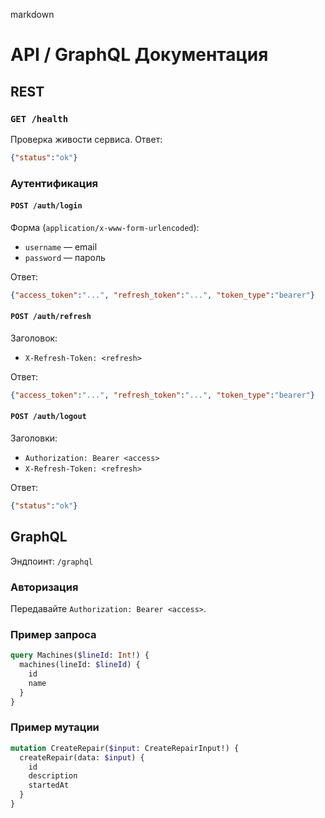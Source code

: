 markdown
# API / GraphQL Документация

## REST

### `GET /health`
Проверка живости сервиса. Ответ:
```json
{"status":"ok"}
```

### Аутентификация

#### `POST /auth/login`
Форма (`application/x-www-form-urlencoded`):
- `username` — email
- `password` — пароль

Ответ:
```json
{"access_token":"...", "refresh_token":"...", "token_type":"bearer"}
```

#### `POST /auth/refresh`
Заголовок:
- `X-Refresh-Token: <refresh>`

Ответ:
```json
{"access_token":"...", "refresh_token":"...", "token_type":"bearer"}
```

#### `POST /auth/logout`
Заголовки:
- `Authorization: Bearer <access>`
- `X-Refresh-Token: <refresh>`

Ответ:
```json
{"status":"ok"}
```

## GraphQL

Эндпоинт: `/graphql`

### Авторизация
Передавайте `Authorization: Bearer <access>`.

### Пример запроса
```graphql
query Machines($lineId: Int!) {
  machines(lineId: $lineId) {
    id
    name
  }
}
```

### Пример мутации
```graphql
mutation CreateRepair($input: CreateRepairInput!) {
  createRepair(data: $input) {
    id
    description
    startedAt
  }
}
```
